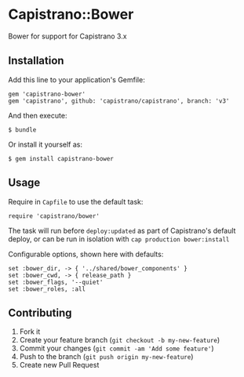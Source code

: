 # Capistrano::Bower

Bower for support for Capistrano 3.x

## Installation

Add this line to your application's Gemfile:

    gem 'capistrano-bower'
    gem 'capistrano', github: 'capistrano/capistrano', branch: 'v3'

And then execute:

    $ bundle

Or install it yourself as:

    $ gem install capistrano-bower

## Usage

Require in `Capfile` to use the default task:

    require 'capistrano/bower'

The task will run before `deploy:updated` as part of Capistrano's default deploy,
or can be run in isolation with `cap production bower:install`

Configurable options, shown here with defaults:

    set :bower_dir, -> { '../shared/bower_components' }
    set :bower_cwd, -> { release_path }
    set :bower_flags, '--quiet'
    set :bower_roles, :all

## Contributing

1. Fork it
2. Create your feature branch (`git checkout -b my-new-feature`)
3. Commit your changes (`git commit -am 'Add some feature'`)
4. Push to the branch (`git push origin my-new-feature`)
5. Create new Pull Request
